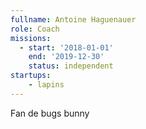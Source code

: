 ```yaml
---
fullname: Antoine Haguenauer
role: Coach
missions:
  - start: '2018-01-01'
    end: '2019-12-30'
    status: independent
startups:
    - lapins
---
```


Fan de bugs bunny
